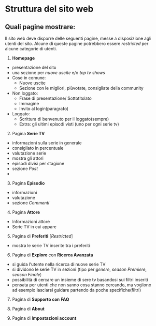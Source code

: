 # Struttura del sito web

## Quali pagine mostrare:
Il sito web deve disporre delle seguenti pagine, messe a disposizione agli utenti del sito.
Alcune di queste pagine potrebbero essere *restricted* per alcune categorie di utenti.

1. **Homepage**
  - presentazione del sito
  - una sezione per *nuove uscite* e/o *top tv shows*
  - Cose in comune:
      - Nuove uscite 
      - Sezione con le migliori, piùvotate, consigliate della community
  - Non loggato: 
  	- Frase di presentazione/ Sottotitolato
	- Immagine
	- Invito al login(paragrafo)
  - Loggato: 
  	- Scrittura di benvenuto per il loggato(sempre)
	- Extra: gli ultimi episodi visti (uno per ogni serie tv)

2. Pagina **Serie TV**
  - informazioni sulla serie in generale
  - consigliato in percentuale
  - valutazione serie
  - mostra gli attori
  - episodi divisi per stagione 
  - sezione *Post*
  - 
3. Pagina **Episodio**
  - informazioni
  - valutazione
  - sezione *Commenti*
4. Pagina **Attore**
  - Informazioni attore
  - Serie TV in cui appare

5. Pagina di **Preferiti** \[*Restricted*\] 
  - mostra le serie TV inserite tra i preferiti

6. Pagina di **Explore** con **Ricerca Avanzata**
  - si guida l'utente nella ricerca di nuove serie TV
  - si dividono le serie TV in sezioni (tipo per *genere*, *season Premiere*, *season Finale*) 
  - possibilità di cercare un insieme di sere tv basandosi sui filtri inseriti
  - pensata per utenti che non sanno cosa stanno cercando, ma vogliono ad esempio lasciarsi guidare partendo da poche specifiche(filtri)

7. Pagina di **Supporto con FAQ**

8. Pagina di **About**

9. Pagina di **Impostazioni account**


